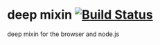 deep mixin [![Build Status](https://travis-ci.org/nathanfaucett/deep_mixin.svg)](https://travis-ci.org/nathanfaucett/deep_mixin)
=======

deep mixin for the browser and node.js
